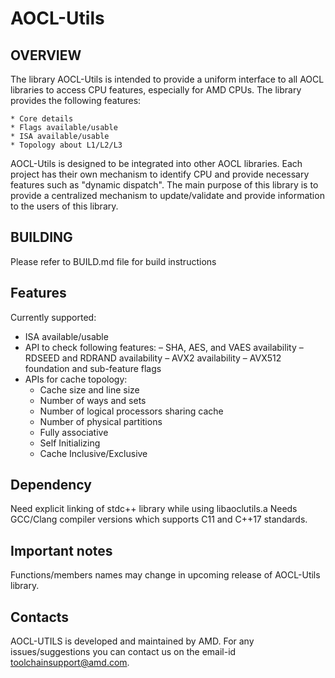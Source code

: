 # AOCL-Utils

## OVERVIEW

The library AOCL-Utils is intended to provide a uniform interface to all AOCL libraries to access CPU features, especially for AMD CPUs. The library provides the following features:

    * Core details
    * Flags available/usable
    * ISA available/usable
    * Topology about L1/L2/L3

AOCL-Utils is designed to be integrated into other AOCL libraries. Each project has their own mechanism to identify CPU and provide necessary features such as "dynamic dispatch". The main purpose of this library is to provide a centralized mechanism to update/validate and provide information to the users of this library.

## BUILDING

Please refer to BUILD.md file for build instructions

## Features
Currently supported:

* ISA available/usable     
* API to check following features:
  – SHA, AES, and VAES availability
  – RDSEED and RDRAND availability
  – AVX2 availability
  – AVX512 foundation and sub-feature flags
* APIs for cache topology:
  - Cache size and line size
  - Number of ways and sets
  - Number of logical processors sharing cache
  - Number of physical partitions
  - Fully associative
  - Self Initializing
  - Cache Inclusive/Exclusive

## Dependency

Need explicit linking of stdc++ library while using libaoclutils.a
Needs GCC/Clang compiler versions which supports C11 and C++17 standards.

## Important notes
Functions/members names may change in upcoming release of AOCL-Utils library.

## Contacts
AOCL-UTILS is developed and maintained by AMD. For any issues/suggestions you can contact us on the email-id toolchainsupport@amd.com. 
